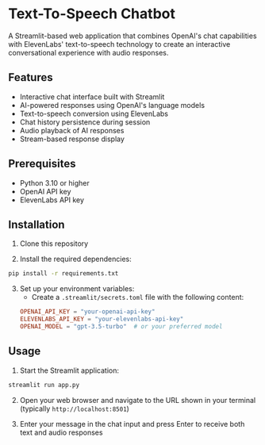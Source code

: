 # Text-To-Speech Chatbot

A Streamlit-based web application that combines OpenAI's chat capabilities with ElevenLabs' text-to-speech technology to create an interactive conversational experience with audio responses.

## Features

- Interactive chat interface built with Streamlit
- AI-powered responses using OpenAI's language models
- Text-to-speech conversion using ElevenLabs
- Chat history persistence during session
- Audio playback of AI responses
- Stream-based response display

## Prerequisites

- Python 3.10 or higher
- OpenAI API key
- ElevenLabs API key

## Installation

1. Clone this repository

2. Install the required dependencies:
```bash
pip install -r requirements.txt
```

3. Set up your environment variables:
   - Create a `.streamlit/secrets.toml` file with the following content:
   ```toml
   OPENAI_API_KEY = "your-openai-api-key"
   ELEVENLABS_API_KEY = "your-elevenlabs-api-key"
   OPENAI_MODEL = "gpt-3.5-turbo"  # or your preferred model
   ```

## Usage

1. Start the Streamlit application:
```bash
streamlit run app.py
```

2. Open your web browser and navigate to the URL shown in your terminal (typically `http://localhost:8501`)

3. Enter your message in the chat input and press Enter to receive both text and audio responses

